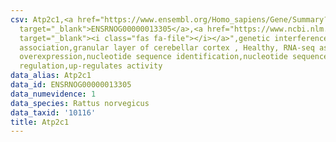 ```yaml
---
csv: Atp2c1,<a href="https://www.ensembl.org/Homo_sapiens/Gene/Summary?db=core;g=ENSRNOG00000013305"
  target="_blank">ENSRNOG00000013305</a>,<a href="https://www.ncbi.nlm.nih.gov/pubmed/30467350"
  target="_blank"><i class="fas fa-file"></i></a>",genetic interference,functional
  association,granular layer of cerebellar cortex , Healthy, RNA-seq assay, hsf-1
  overexpression,nucleotide sequence identification,nucleotide sequence identification,transcriptional
  regulation,up-regulates activity
data_alias: Atp2c1
data_id: ENSRNOG00000013305
data_numevidence: 1
data_species: Rattus norvegicus
data_taxid: '10116'
title: Atp2c1
---
```

